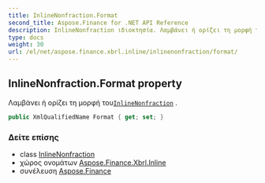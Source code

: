```yaml
---
title: InlineNonfraction.Format
second_title: Aspose.Finance for .NET API Reference
description: InlineNonfraction ιδιοκτησία. Λαμβάνει ή ορίζει τη μορφή τουInlineNonfraction .
type: docs
weight: 30
url: /el/net/aspose.finance.xbrl.inline/inlinenonfraction/format/
---
```

## InlineNonfraction.Format property

Λαμβάνει ή ορίζει τη μορφή του[`InlineNonfraction`](../) .

```csharp
public XmlQualifiedName Format { get; set; }
```

### Δείτε επίσης

* class [InlineNonfraction](../)
* χώρος ονομάτων [Aspose.Finance.Xbrl.Inline](../../inlinenonfraction/)
* συνέλευση [Aspose.Finance](../../../)



